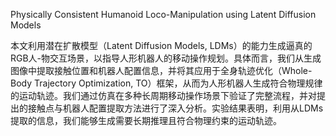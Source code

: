 Physically Consistent Humanoid Loco-Manipulation using Latent Diffusion Models

本文利用潜在扩散模型（Latent Diffusion Models, LDMs）的能力生成逼真的RGB人-物交互场景，以指导人形机器人的移动操作规划。具体而言，我们从生成图像中提取接触位置和机器人配置信息，并将其应用于全身轨迹优化（Whole-Body Trajectory Optimization, TO）框架，从而为人形机器人生成符合物理规律的运动轨迹。我们通过仿真在多种长周期移动操作场景下验证了完整流程，并对提出的接触点与机器人配置提取方法进行了深入分析。实验结果表明，利用从LDMs提取的信息，我们能够生成需要长期推理且符合物理约束的运动轨迹。

